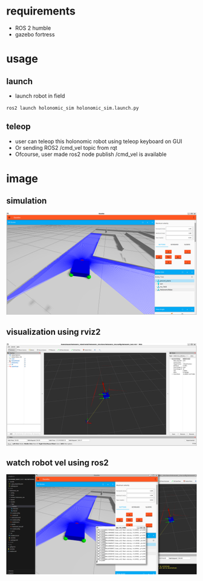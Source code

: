 # requirements
- ROS 2 humble
- gazebo fortress

# usage
## launch
- launch robot in field

`ros2 launch holonomic_sim holonomic_sim.launch.py`

## teleop
- user can teleop this holonomic robot using teleop keyboard on GUI
- Or sending ROS2 /cmd_vel topic from rqt
- Ofcourse, user made ros2 node publish /cmd_vel is available

# image
## simulation
![alt text](https://github.com/OsawaKousei/holonomic_robot/blob/main/img/sim_img.png)
## visualization using rviz2
![alt text](https://github.com/OsawaKousei/holonomic_robot/blob/main/img/rviz2_img.png)
## watch robot vel using ros2
![alt text](https://github.com/OsawaKousei/holonomic_robot/blob/main/img/total_img.png)
